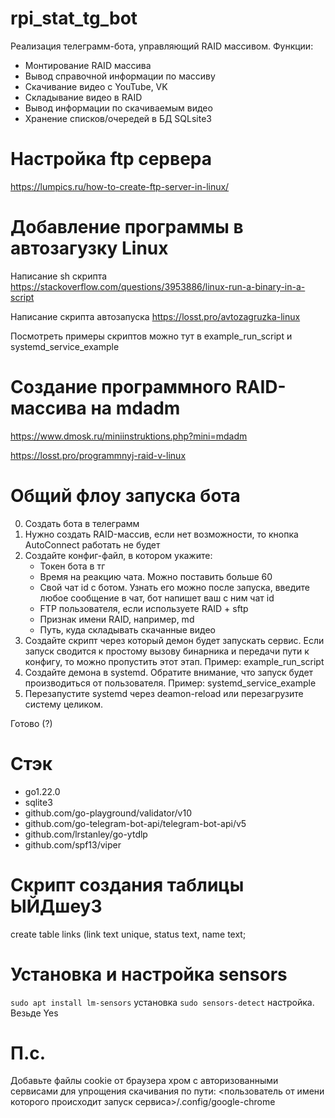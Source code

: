 # rpi_stat_tg_bot

Реализация телеграмм-бота, управляющий RAID массивом.
Функции:
- Монтирование RAID массива
- Вывод справочной информации по массиву
- Скачивание видео с YouTube, VK
- Складывание видео в RAID
- Вывод информации по скачиваемым видео
- Хранение списков/очередей в БД SQLsite3

# Настройка ftp сервера
https://lumpics.ru/how-to-create-ftp-server-in-linux/

# Добавление программы в автозагузку Linux

Написание sh скрипта https://stackoverflow.com/questions/3953886/linux-run-a-binary-in-a-script

Написание скрипта автозапуска https://losst.pro/avtozagruzka-linux


Посмотреть примеры скриптов можно тут в example_run_script и systemd_service_example

# Создание программного RAID-массива на mdadm

https://www.dmosk.ru/miniinstruktions.php?mini=mdadm

https://losst.pro/programmnyj-raid-v-linux




# Общий флоу запуска бота
0. Создать бота в телеграмм
1. Нужно создать RAID-массив, если нет возможности, то кнопка AutoConnect работать не будет
2. Создайте конфиг-файл, в котором укажите:
    - Токен бота в тг
    - Время на реакцию чата. Можно поставить больше 60
    - Свой чат id c ботом. Узнать его можно после запуска, введите любое сообщение в чат, бот напишет ваш с ним чат id
    - FTP пользователя, если используете RAID + sftp
    - Признак имени RAID, например, md
    - Путь, куда складывать скачанные видео
3. Создайте скрипт через который демон будет запускать сервис. Если запуск сводится к простому вызову бинарника и передачи пути к конфигу, то можно пропустить этот этап. Пример: example_run_script
4. Создайте демона в systemd. Обратите внимание, что запуск будет производиться от пользователя. Пример: systemd_service_example
5. Перезапустите systemd через deamon-reload или перезагрузите систему целиком.

Готово (?)

# Стэк
- go1.22.0
- sqlite3
- github.com/go-playground/validator/v10
- github.com/go-telegram-bot-api/telegram-bot-api/v5 
- github.com/lrstanley/go-ytdlp 
- github.com/spf13/viper 

# Скрипт создания таблицы ЫЙДшеу3
create table links (link text unique, status text, name text;

# Установка и настройка sensors

```sudo apt install lm-sensors``` установка
```sudo sensors-detect``` настройка. Везьде Yes

# П.с.

Добавьте файлы cookie от браузера хром с авторизованными сервисами для упрощения скачивания по пути: <пользователь от имени которого происходит запуск сервиса>/.config/google-chrome